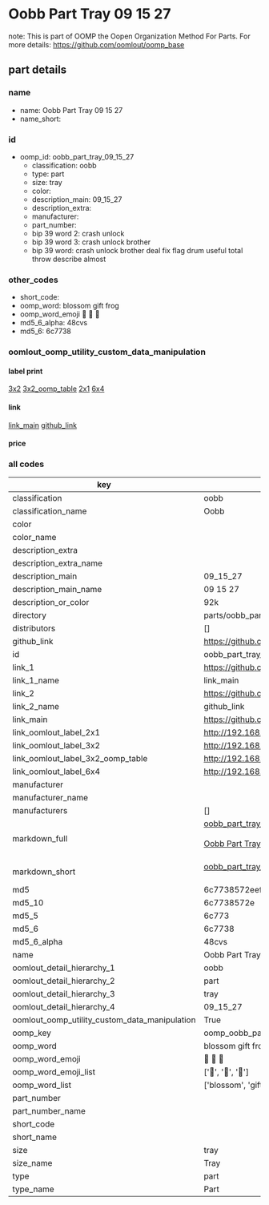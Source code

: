 # Oobb Part Tray 09 15 27  

note: This is part of OOMP the Oopen Organization Method For Parts. For more details: https://github.com/oomlout/oomp_base

##  part details





### name
* name: Oobb Part Tray 09 15 27
* name_short: 
### id
* oomp_id: oobb_part_tray_09_15_27
  * classification: oobb
  * type: part
  * size: tray
  * color: 
  * description_main: 09_15_27
  * description_extra: 
  * manufacturer: 
  * part_number: 
  * bip 39 word 2: crash unlock
  * bip 39 word 3: crash unlock brother
  * bip 39 word: crash unlock brother deal fix flag drum useful total throw describe almost

### other_codes
* short_code: 
* oomp_word: blossom gift frog
* oomp_word_emoji :blossom: :gift: :frog:
* md5_6_alpha: 48cvs
* md5_6: 6c7738






### oomlout_oomp_utility_custom_data_manipulation
#### label print
[3x2](http://192.168.1.245:1112/?label=oomp%2048cvs)
[3x2_oomp_table](http://192.168.1.107:1112/?label=oomp%2048cvs)
[2x1](http://192.168.1.242:1112/?label=oomp%2048cvs)
[6x4](http://192.168.1.55:1112/?label=oomp%2048cvs)    

#### link

[link_main](https://github.com/oomlout/oomlout_oomp_current_version_messy/tree/main/parts/oobb_part_tray_09_15_27) [github_link](https://github.com/oomlout/oomlout_oomp_part_src/tree/main/parts/oobb_part_tray_09_15_27)                             

#### price







### all codes 
| key | value |  
| --- | --- |  
| classification | oobb |  
| classification_name | Oobb |  
| color |  |  
| color_name |  |  
| description_extra |  |  
| description_extra_name |  |  
| description_main | 09_15_27 |  
| description_main_name | 09 15 27 |  
| description_or_color | 92k |  
| directory | parts/oobb_part_tray_09_15_27 |  
| distributors | [] |  
| github_link | https://github.com/oomlout/oomlout_oomp_part_src/tree/main/parts/oobb_part_tray_09_15_27 |  
| id | oobb_part_tray_09_15_27 |  
| link_1 | https://github.com/oomlout/oomlout_oomp_current_version_messy/tree/main/parts/oobb_part_tray_09_15_27 |  
| link_1_name | link_main |  
| link_2 | https://github.com/oomlout/oomlout_oomp_part_src/tree/main/parts/oobb_part_tray_09_15_27 |  
| link_2_name | github_link |  
| link_main | https://github.com/oomlout/oomlout_oomp_current_version_messy/tree/main/parts/oobb_part_tray_09_15_27 |  
| link_oomlout_label_2x1 | http://192.168.1.242:1112/?label=oomp%2048cvs |  
| link_oomlout_label_3x2 | http://192.168.1.245:1112/?label=oomp%2048cvs |  
| link_oomlout_label_3x2_oomp_table | http://192.168.1.107:1112/?label=oomp%2048cvs |  
| link_oomlout_label_6x4 | http://192.168.1.55:1112/?label=oomp%2048cvs |  
| manufacturer |  |  
| manufacturer_name |  |  
| manufacturers | [] |  
| markdown_full | [oobb_part_tray_09_15_27](https://github.com/oomlout/oomlout_oomp_current_version_messy/tree/main/parts/oobb_part_tray_09_15_27)<br>[](https://github.com/oomlout/oomlout_oomp_current_version_messy/tree/main/parts/oobb_part_tray_09_15_27)<br>[Oobb Part Tray 09 15 27](https://github.com/oomlout/oomlout_oomp_current_version_messy/tree/main/parts/oobb_part_tray_09_15_27)<br><br> |  
| markdown_short | [oobb_part_tray_09_15_27](https://github.com/oomlout/oomlout_oomp_current_version_messy/tree/main/parts/oobb_part_tray_09_15_27)<br><br> |  
| md5 | 6c7738572eefe87160ac038239fb8193 |  
| md5_10 | 6c7738572e |  
| md5_5 | 6c773 |  
| md5_6 | 6c7738 |  
| md5_6_alpha | 48cvs |  
| name | Oobb Part Tray 09 15 27 |  
| oomlout_detail_hierarchy_1 | oobb |  
| oomlout_detail_hierarchy_2 | part |  
| oomlout_detail_hierarchy_3 | tray |  
| oomlout_detail_hierarchy_4 | 09_15_27 |  
| oomlout_oomp_utility_custom_data_manipulation | True |  
| oomp_key | oomp_oobb_part_tray_09_15_27 |  
| oomp_word | blossom gift frog |  
| oomp_word_emoji | :blossom: :gift: :frog: |  
| oomp_word_emoji_list | [':blossom:', ':gift:', ':frog:'] |  
| oomp_word_list | ['blossom', 'gift', 'frog'] |  
| part_number |  |  
| part_number_name |  |  
| short_code |  |  
| short_name |  |  
| size | tray |  
| size_name | Tray |  
| type | part |  
| type_name | Part |  
